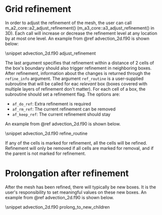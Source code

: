# Grid refinement

In order to adjust the refinement of the mesh, the user can call
m_a2_core::a2_adjust_refinement() (m_a3_core::a3_adjust_refinement() in 3D).
Each call will increase or decrease the refinement level at any location by at
most one level. An example from @ref advection_2d.f90 is shown below:

\snippet advection_2d.f90 adjust_refinement

The last argument specifies that refinement within a distance of 2 cells of the
box's boundary should also trigger refinement in neighboring boxes. After
refinement, information about the changes is returned through the `refine_info`
argument. The argument `ref_routine` is a user-supplied subroutine that will be
called for eac *relevant* box (boxes covered with multiple layers of refinement
don't matter). For each cell of a box, the subroutine should set a refinement
flag. The options are:

* `af_do_ref`: Extra refinement is required
* `af_rm_ref`: The current refinement can be removed
* `af_keep_ref`: The current refinement should stay

An example from @ref advection_2d.f90 is shown below.

\snippet advection_2d.f90 refine_routine

If any of the cells is marked for refinement, all the cells will be refined.
Refinement will only be removed if all cells are marked for removal, and if the
parent is not marked for refinement.

# Prolongation after refinement

After the mesh has been refined, there will typically be new boxes. It is the user's responsibility to set meaningful values on these new boxes. An example from @ref advection_2d.f90 is shown below.

\snippet advection_2d.f90 prolong_to_new_children

